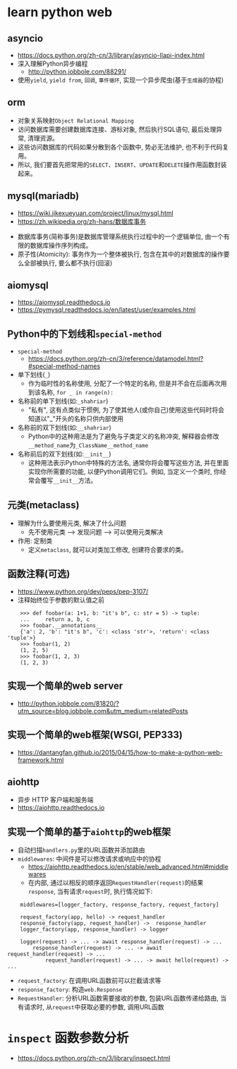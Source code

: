 # learn python web

## asyncio
* https://docs.python.org/zh-cn/3/library/asyncio-llapi-index.html
* 深入理解Python异步编程
    - http://python.jobbole.com/88291/
* 使用`yield`, `yield from`, `回调`, `事件循环`, 实现一个异步爬虫(基于`生成器`的协程)

## orm
* 对象关系映射`Object Relational Mapping`
* 访问数据库需要创建数据库连接、游标对象, 然后执行SQL语句, 最后处理异常, 清理资源。
* 这些访问数据库的代码如果分散到各个函数中, 势必无法维护, 也不利于代码复用。
* 所以, 我们要首先把常用的`SELECT`、`INSERT`、`UPDATE`和`DELETE`操作用函数封装起来。

## mysql(mariadb)
* https://wiki.jikexueyuan.com/project/linux/mysql.html
* https://zh.wikipedia.org/zh-hans/数据库事务
+ 数据库事务(简称事务)是数据库管理系统执行过程中的一个逻辑单位, 由一个有限的数据库操作序列构成。
+ 原子性(Atomicity): 事务作为一个整体被执行, 包含在其中的对数据库的操作要么全部被执行, 要么都不执行(回滚)

## aiomysql
* https://aiomysql.readthedocs.io
* https://pymysql.readthedocs.io/en/latest/user/examples.html

## Python中的下划线和`special-method`
* `special-method`
    - https://docs.python.org/zh-cn/3/reference/datamodel.html?#special-method-names
* 单下划线(`_`)
    - 作为临时性的名称使用, 分配了一个特定的名称, 但是并不会在后面再次用到该名称, `for _ in range(n):`
* 名称前的单下划线(如:`_shahriar`)
    - "私有", 这有点类似于惯例, 为了使其他人(或你自己)使用这些代码时将会知道以"_"开头的名称只供内部使用
* 名称前的双下划线(如:`__shahriar`)
    - Python中的这种用法是为了避免与子类定义的名称冲突, 解释器会修改`__method_name`为`_ClassName__method_name`
* 名称前后的双下划线(如:`__init__`)
    - 这种用法表示Python中特殊的方法名, 通常你将会覆写这些方法, 并在里面实现你所需要的功能, 以便Python调用它们。例如, 当定义一个类时, 你经常会覆写`__init__`方法。

## 元类(metaclass)
* 理解为什么要使用元类, 解决了什么问题
    - 先不使用元类 --> 发现问题 --> 可以使用元类解决
* 作用: 定制类
    - 定义`metaclass`, 就可以对类加工修改, 创建符合要求的类。

## 函数注释(可选)
* https://www.python.org/dev/peps/pep-3107/
* 注释始终位于参数的默认值之前
```
    >>> def foobar(a: 1+1, b: "it's b", c: str = 5) -> tuple:
    ...     return a, b, c
    >>> foobar.__annotations__
    {'a': 2, 'b': "it's b", 'c': <class 'str'>, 'return': <class 'tuple'>}
    >>> foobar(1, 2)
    (1, 2, 5)
    >>> foobar(1, 2, 3)
    (1, 2, 3)
```

## 实现一个简单的web server
* http://python.jobbole.com/81820/?utm_source=blog.jobbole.com&utm_medium=relatedPosts

## 实现一个简单的web框架(WSGI, PEP333)
* https://dantangfan.github.io/2015/04/15/how-to-make-a-python-web-framework.html

## aiohttp
* 异步 HTTP 客户端和服务端
* https://aiohttp.readthedocs.io

## 实现一个简单的基于`aiohttp`的web框架
* 自动扫描`handlers.py`里的URL函数并添加路由
* `middlewares`: 中间件是可以修改请求或响应中的协程
    - https://aiohttp.readthedocs.io/en/stable/web_advanced.html#middlewares
    - 在内部, 通过以相反的顺序返回`RequestHandler(request)`的结果`response`, 当有请求`request`时, 执行情况如下:
```
    middlewares=[logger_factory, response_factory, request_factory]

    request_factory(app, hello) -> request_handler
    response_factory(app, request_handler) ->  response_handler
    logger_factory(app, response_handler) -> logger

    logger(request) -> ... -> await response_handler(request) -> ...
        response_handler(request) -> ... -> await request_handler(request) -> ...
            request_handler(request) -> ... -> await hello(request) -> ...
```
* `request_factory`: 在调用URL函数前可以拦截请求等
* `response_factory`: 构造`web.Response`
* `RequestHandler`: 分析URL函数需要接收的参数, 包装URL函数传递给路由, 当有请求时, 从`request`中获取必要的参数, 调用URL函数

# `inspect` 函数参数分析
* https://docs.python.org/zh-cn/3/library/inspect.html